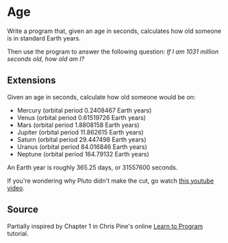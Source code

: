 # Age

Write a program that, given an age in seconds, calculates how old someone is in standard Earth years.

Then use the program to answer the following question:
_If I am 1031 million seconds old, how old am I?_

## Extensions

Given an age in seconds, calculate how old someone would be on:
   - Mercury (orbital period 0.2408467 Earth years)
   - Venus (orbital period 0.61519726 Earth years)
   - Mars (orbital period 1.8808158 Earth years)
   - Jupiter (orbital period 11.862615 Earth years)
   - Saturn (orbital period 29.447498 Earth years)
   - Uranus (orbital period 84.016846 Earth years)
   - Neptune (orbital period 164.79132 Earth years)

An Earth year is roughly 365.25 days, or 31557600 seconds.

If you're wondering why Pluto didn't make the cut, go watch [this youtube video](http://www.youtube.com/watch?v=Z_2gbGXzFbs).

## Source
Partially inspired by Chapter 1 in Chris Pine's online [Learn to Program](http://pine.fm/LearnToProgram/?Chapter=01) tutorial.

